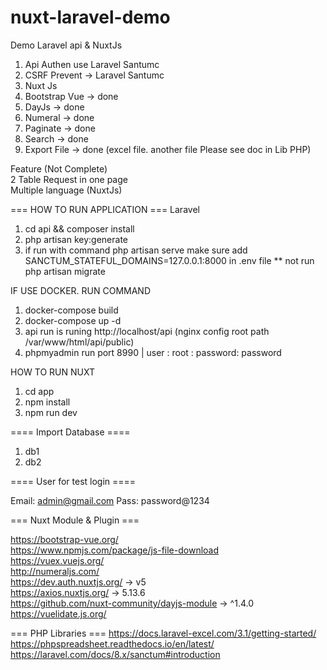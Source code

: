 # nuxt-laravel-demo
Demo Laravel api &amp; NuxtJs

1. Api Authen use Laravel Santumc
2. CSRF Prevent -> Laravel Santumc
3. Nuxt Js
4. Bootstrap Vue -> done
5. DayJs -> done
6. Numeral -> done
7. Paginate -> done
8. Search -> done
9. Export File -> done (excel file. another file Please see doc in Lib PHP)

Feature  (Not Complete)<br>
2 Table Request in one page<br>
Multiple language (NuxtJs)


=== HOW TO RUN APPLICATION ===
Laravel
1. cd api && composer install
2. php artisan key:generate
3. if run with command php artisan serve make sure add SANCTUM_STATEFUL_DOMAINS=127.0.0.1:8000 in .env file
** not run php artisan migrate

IF USE DOCKER. RUN COMMAND
1. docker-compose build
2. docker-compose up -d
3. api run is runing http://localhost/api (nginx config root path /var/www/html/api/public)
4. phpmyadmin run port 8990 | user : root : password: password


HOW TO RUN NUXT
1. cd app
2. npm install
3. npm run dev

==== Import Database ====
1. db1
2. db2


==== User for test login ====

Email: admin@gmail.com
Pass: password@1234


=== Nuxt Module & Plugin ===

https://bootstrap-vue.org/ <br>
https://www.npmjs.com/package/js-file-download <br>
https://vuex.vuejs.org/ <br>
http://numeraljs.com/ <br>
https://dev.auth.nuxtjs.org/ -> v5 <br>
https://axios.nuxtjs.org/    ->  5.13.6 <br>
https://github.com/nuxt-community/dayjs-module -> ^1.4.0 <br>
https://vuelidate.js.org/ <br>


=== PHP Libraries ===
https://docs.laravel-excel.com/3.1/getting-started/ <br>
https://phpspreadsheet.readthedocs.io/en/latest/ <br>
https://laravel.com/docs/8.x/sanctum#introduction <br>
